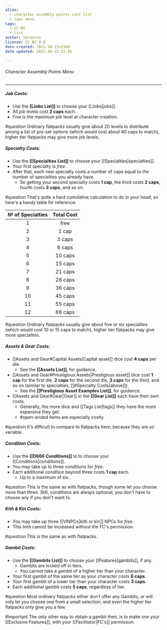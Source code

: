 ```yaml
---
alias:
  - character assembly points cost list
  - caps menu
tags:
  - CC-BY
  - list
author: Seraaron
license: CC BY 4.0
date created: 2021-10-15+2100
date updated: 2021-10-15 23:56

---
```


###### Character Assembly Points Menu

---

##### Job Costs:

-   Use the **[[Jobs List]]** to choose your [[Jobs|jobs]].
-   All job levels cost **2 caps** each.
-   Five is the maximum job level at character creation.

#question Ordinary flatpacks usually give about 20 levels to distribute among a list of pre-set options (which would cost about 40 caps to match), higher tier flatpacks may give more job levels.

##### Specialty Costs:

-   Use the **[[Specialties List]]** to choose your [[Specialties|specialties]].
-   Your first specialty is _free_.
-   After that, each new specialty costs a number of caps equal to the number of specialties you already have.
    -   So getting your second specialty costs **1 cap**, the third costs **2 caps**, fourth costs **3 caps**, and so on.

#question That's quite a hard cumulative calculation to do in your head, so here's a handy table for reference:

| № of Specialties | Total Cost |
| :--------------: | :--------: |
|         1        |    free    |
|         2        |    1 cap   |
|         3        |   3 caps   |
|         4        |   6 caps   |
|         5        |   10 caps  |
|         6        |   15 caps  |
|         7        |   21 caps  |
|         8        |   28 caps  |
|         9        |   36 caps  |
|        10        |   45 caps  |
|        11        |   55 caps  |
|        12        |   66 caps  |

#question Ordinary flatpacks usually give about five or six specialties (which would cost 10 or 15 caps to match), higher tier flatpacks may give more specialties.

##### Assets & Gear Costs:

-   [[Assets and Gear#Capital Assets|Capital asset]] dice cost **4 caps** per die.
    -   See the **[[Assets List]]**, for guidance.
-   [[Assets and Gear#Prestigious Assets|Prestigious asset]] dice cost **1 cap** for the first die, **2 caps** for the second die, **3 caps** for the third, and so on (similar to specialties, [[#Specialty Costs|above]]).
    -   See the **[[Prestigious Asset Examples List]]**, for guidance.
-   [[Assets and Gear#Gear|Gear]] in the **[[Gear List]]** each have their own costs.
    -   Generally, the more dice and [[Tags List|tags]] they have the more expensive they get.
    -   #open-ended  items are especially costly.

#question It's difficult to compare to flatpacks here, because they are so variable.

##### Condition Costs:

-   Use the **[[D666 Conditions]]** to to choose your [[Conditions|conditions]].
-   You may take up to three conditions for _free_.
-   Each additional condition beyond three costs **1 cap** each.
    -   Up to a maximum of six.

#question This is the same as with flatpacks, though some let you choose more than three. Still, conditions are always optional; you don't have to choose any if you don't want to.

##### Kith & Kin Costs:

-   You may take up three [[VINPCs|kith or kin]] NPCs for _free_.
-   This limit cannot be increased without the FC's permission.

#question This is the same as with flatpacks.

##### Gambit Costs:

-   Use the **[[Gambits List]]** to choose your [[Features|gambits]], if any.
    -   Gambits are locked off in tiers.
    -   You cannot take a gambit of a higher tier than your character.
-   Your first gambit of the same tier as your character costs **6 caps**.
-   Your first gambit of a lower tier than your character costs  **3 caps**.
-   Each additional gambit costs **5 caps**, regardless of tier.

#question Most ordinary flatpacks either don't offer any Gambits, or will only let you choose one from a small selection; and even the higher tier flatpacks only give you a few.

#important The only other way to obtain a gambit then, is to make one your [[Exclusive Features]], with your [[Facilitator|FC's]] permission.
